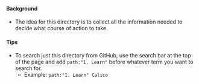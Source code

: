 #### Background
- The idea for this directory is to collect all the information needed to decide what course of action to take.
#### Tips
- To search just this directory from GitHub, use the search bar at the top of the page and add `path:"1. Learn"` before whatever term you want to search for.
  - Example: `path:"1. Learn" Calico`
